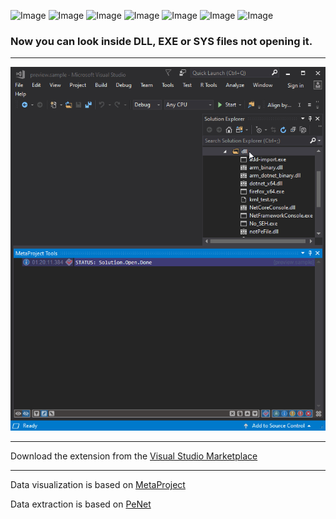 ![Image](https://img.shields.io/github/license/viacheslav-lozinskyi/Preview-DLL)
![Image](https://img.shields.io/github/issues/viacheslav-lozinskyi/Preview-DLL)
![Image](https://img.shields.io/github/stars/viacheslav-lozinskyi/Preview-DLL)
![Image](https://img.shields.io/github/languages/code-size/viacheslav-lozinskyi/Preview-DLL)
![Image](https://img.shields.io/badge/VS-2019-blueviolet)
![Image](https://img.shields.io/badge/VS-2017-blueviolet)
![Image](https://img.shields.io/badge/VS-2015-blueviolet)

### Now you can look inside DLL, EXE or SYS files not opening it.
---

![Image](resource/video/Presentation1.gif)

---
Download the extension from the [Visual Studio Marketplace](https://marketplace.visualstudio.com/items?itemName=ViacheslavLozinskyi.Preview-DLL)

---
Data visualization is based on [MetaProject](https://marketplace.visualstudio.com/items?itemName=ViacheslavLozinskyi.MetaProject)

Data extraction is based on [PeNet](http://secana.github.io/PeNet/index.html)